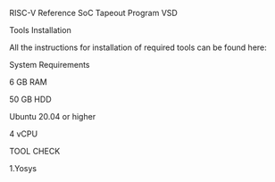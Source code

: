 RISC-V Reference SoC Tapeout Program VSD

Tools Installation

All the instructions for installation of required tools can be found here:

System Requirements

6 GB RAM

50 GB HDD

Ubuntu 20.04 or higher

4 vCPU

TOOL CHECK

1.Yosys

